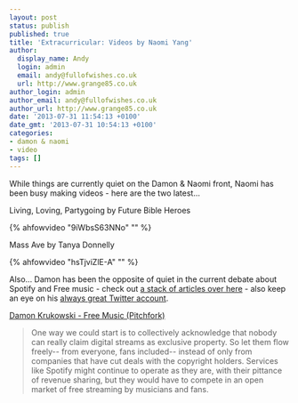 ```yaml
---
layout: post
status: publish
published: true
title: 'Extracurricular: Videos by Naomi Yang'
author:
  display_name: Andy
  login: admin
  email: andy@fullofwishes.co.uk
  url: http://www.grange85.co.uk
author_login: admin
author_email: andy@fullofwishes.co.uk
author_url: http://www.grange85.co.uk
date: '2013-07-31 11:54:13 +0100'
date_gmt: '2013-07-31 10:54:13 +0100'
categories:
- damon & naomi
- video
tags: []
---
```

<p>While things are currently quiet on the Damon & Naomi front, Naomi has been busy making videos - here are the two latest...</p>
<p>Living, Loving, Partygoing by Future Bible Heroes<br />
</p>
{% ahfowvideo "9iWbsS63NNo" "" %}
<p>Mass Ave by Tanya Donnelly<br />
</p>
{% ahfowvideo "hsTjviZlE-A" "" %}
<p>Also... Damon has been the opposite of quiet in the current debate about Spotify and Free music - check out <a href="https://www.google.com/search?q=damon+krukowski&safe=off&source=lnms&tbm=nws&sa=X&ei=_Or4UerUIsqs7QbCpoHYCQ&ved=0CA0Q_AUoAQ&biw=1281&bih=858">a stack of articles over here</a> - also keep an eye on his <a href="https://twitter.com/Dada_Drummer">always great Twitter account</a>.</p>
<p><a href="http://pitchfork.com/features/oped/9178-free-music/">Damon Krukowski - Free Music (Pitchfork)</a></p>
<blockquote><p>One way we could start is to collectively acknowledge that nobody can really claim digital streams as exclusive property. So let them flow freely-- from everyone, fans included-- instead of only from companies that have cut deals with the copyright holders. Services like Spotify might continue to operate as they are, with their pittance of revenue sharing, but they would have to compete in an open market of free streaming by musicians and fans.</p></blockquote>
